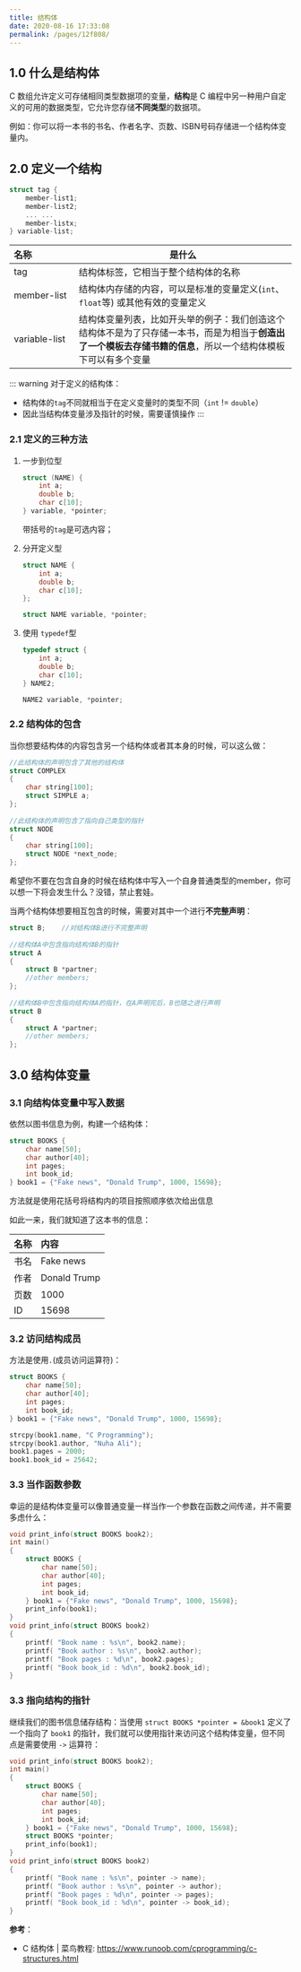 ```yaml
---
title: 结构体
date: 2020-08-16 17:33:08
permalink: /pages/12f808/
---
```

## 1.0 什么是结构体

C 数组允许定义可存储相同类型数据项的变量，**结构**是 C 编程中另一种用户自定义的可用的数据类型，它允许您存储**不同类型**的数据项。

例如：你可以将一本书的书名、作者名字、页数、ISBN号码存储进一个结构体变量内。

## 2.0 定义一个结构

```c
struct tag {
    member-list1;
    member-list2;
    ... ...
    member-listx;
} variable-list;
```

| 名称          | 是什么                                                       |
| :------------------- | ------------------------------------------------------------ |
| <div style="width: 75pt">tag</div>  | 结构体标签，它相当于整个结构体的名称                       |
| member-list | 结构体内存储的内容，可以是标准的变量定义(`int`、`float`等) 或其他有效的变量定义 |
| variable-list | 结构体变量列表，比如开头举的例子：我们创造这个结构体不是为了只存储一本书，而是为相当于**创造出了一个模板去存储书籍的信息**，所以一个结构体模板下可以有多个变量 |

::: warning
对于定义的结构体：

* 结构体的`tag`不同就相当于在定义变量时的类型不同（`int` != `double`）
* 因此当结构体变量涉及指针的时候，需要谨慎操作
:::

### 2.1 定义的三种方法

1. 一步到位型

   ```c
   struct (NAME) {
       int a;
       double b;
       char c[10];
   } variable, *pointer;
   ```

   带括号的`tag`是可选内容；

2. 分开定义型

   ```c
   struct NAME {
       int a;
       double b;
       char c[10];
   };
   
   struct NAME variable, *pointer;
   ```

3. 使用 `typedef`型

   ```c
   typedef struct {
       int a;
       double b;
       char c[10];
   } NAME2;
   
   NAME2 variable, *pointer;
   ```

### 2.2 结构体的包含

当你想要结构体的内容包含另一个结构体或者其本身的时候，可以这么做：

```c
//此结构体的声明包含了其他的结构体
struct COMPLEX
{
    char string[100];
    struct SIMPLE a;
};
 
//此结构体的声明包含了指向自己类型的指针
struct NODE
{
    char string[100];
    struct NODE *next_node;
};
```

希望你不要在包含自身的时候在结构体中写入一个自身普通类型的member，你可以想一下将会发生什么？没错，禁止套娃。

当两个结构体想要相互包含的时候，需要对其中一个进行**不完整声明**：

```c
struct B;    //对结构体B进行不完整声明
 
//结构体A中包含指向结构体B的指针
struct A
{
    struct B *partner;
    //other members;
};
 
//结构体B中包含指向结构体A的指针，在A声明完后，B也随之进行声明
struct B
{
    struct A *partner;
    //other members;
};
```

## 3.0 结构体变量

### 3.1 向结构体变量中写入数据

依然以图书信息为例，构建一个结构体：

```c
struct BOOKS {
    char name[50];
    char author[40];
    int pages;
    int book_id;
} book1 = {"Fake news", "Donald Trump", 1000, 15698};
```

方法就是使用花括号将结构内的项目按照顺序依次给出信息

如此一来，我们就知道了这本书的信息：

| 名称 | 内容         |
| ---- | :----------- |
| 书名 | Fake news    |
| 作者 | Donald Trump |
| 页数 | 1000         |
| ID   | 15698        |

### 3.2 访问结构成员

方法是使用`.`(成员访问运算符)：

```c
struct BOOKS {
    char name[50];
    char author[40];
    int pages;
    int book_id;
} book1 = {"Fake news", "Donald Trump", 1000, 15698};

strcpy(book1.name, "C Programming");
strcpy(book1.author, "Nuha Ali");
book1.pages = 2000;
book1.book_id = 25642;
```

### 3.3 当作函数参数

幸运的是结构体变量可以像普通变量一样当作一个参数在函数之间传递，并不需要多虑什么：

```c
void print_info(struct BOOKS book2);
int main()
{
    struct BOOKS {
        char name[50];
        char author[40];
        int pages;
        int book_id;
    } book1 = {"Fake news", "Donald Trump", 1000, 15698};
    print_info(book1);
}
void print_info(struct BOOKS book2)
{
    printf( "Book name : %s\n", book2.name);
    printf( "Book author : %s\n", book2.author);
    printf( "Book pages : %d\n", book2.pages);
    printf( "Book book_id : %d\n", book2.book_id);
}
```



### 3.3 指向结构的指针

继续我们的图书信息储存结构：当使用 `struct BOOKS *pointer = &book1` 定义了一个指向了 `book1` 的指针，我们就可以使用指针来访问这个结构体变量，但不同点是需要使用 `->` 运算符：

```c
void print_info(struct BOOKS book2);
int main()
{
    struct BOOKS {
        char name[50];
        char author[40];
        int pages;
        int book_id;
    } book1 = {"Fake news", "Donald Trump", 1000, 15698};
    struct BOOKS *pointer;
    print_info(book1);
}
void print_info(struct BOOKS book2)
{
    printf( "Book name : %s\n", pointer -> name);
    printf( "Book author : %s\n", pointer -> author);
    printf( "Book pages : %d\n", pointer -> pages);
    printf( "Book book_id : %d\n", pointer -> book_id);
}
```



**参考**：

* C 结构体 | 菜鸟教程: <https://www.runoob.com/cprogramming/c-structures.html>